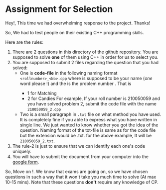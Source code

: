 # Assignment for Selection

Hey!, This time we had overwhelming response to the project. Thanks! 

So, We had to test people on their existing C++ programming skills. 

Here are the rules: 
1. There are 2 questions in this directory of the github repository. You are supposed to solve **one** of them using C++ in order for us to select you. 
2. You are supposed to submit 2 files regarding the question that you had solved:
    -  One is **code-file** in the following naming format `<rollnumber>_<No>.cpp`
        where <rollnumber> is supposed to be your name (*one* word please !) and the <no> is the problem number . That is 
        - 1 for Matching
        - 2 for Candies
        For example, If your roll number is 210050059 and you have solved problem 2, submit the code file with the name `210050059_2.cpp`
    - Two is a small paragraph in `.txt` file on what method you have used. It is completely fine if you able to express what you have written in single line. We just wanted to know whether you got the idea of the question. Naming format of the txt-file is same as for the code file but the extension would be .txt. for the above example, It will be `210050059_2.txt`. 
3. The rule-2 is just to ensure that we can identify each one's code uniquely. 
4. You will have to submit the document from your computer into the [google form](https://forms.gle/rtrp1Np3ujLUZtur7).
 
So, Move on !. We know that exams are going on, so we have chosen questions in such a way that it won't take you much time to solve (At max 10-15 mins). Note that these questions **don't** require any knowledge of CP.
